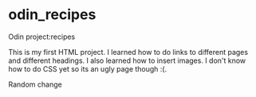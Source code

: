 # odin_recipes
Odin project:recipes

This is my first HTML project. I learned how to do links to different pages and different headings. I also learned how to insert images. I don't know how to do CSS yet so its an ugly page though :(.

Random change
